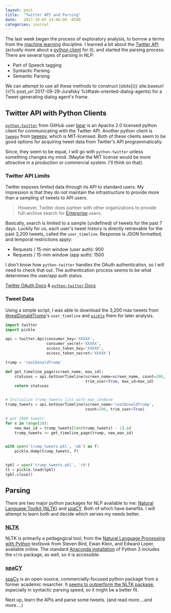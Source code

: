 ```yaml
---
layout: post
title:  "Twitter API and Parsing"
date:   2017-10-07 14:00:00 -0500
categories: journal
---
```


The last week began the process of exploratory analysis, to borrow a terms from the [machine learning](https://elitedatascience.com/exploratory-analysis) discipline. I learned a bit about the [Twitter API](https://developer.twitter.com/en/docs/tweets/timelines/overview) (actually more about a [python client](https://github.com/bear/python-twitter) for it), and started the parsing process. There are several types of parsing in NLP:
- Part of Speech tagging
- Syntactic Parsing
- Semantic Parsing

We can attempt to use all these methods to construct [slots]({{ site.baseurl }}{% post_url 2017-09-28-Jurafsky %}#task-oriented-dialog-agents) for a Tweet-generating dialog agent's frame.

## Twitter API with Python Clients
[`python-twitter`](https://github.com/bear/python-twitter) from GitHub user [bear](https://github.com/bear) is an Apache 2.0 licensed python client for communicating with the Twitter API. Another python client is [`tweepy`](https://github.com/tweepy/tweepy) from [tweepy](http://www.tweepy.org), which is MIT-licensed. Both of these clients seem to be good options for acquiring tweet data from Twitter's API programmatically.

Since, they seem to be equal, I will go with `python-twitter` unless something changes my mind. (Maybe the MIT license would be more attractive in a production or commercial system. I'll think on that).

### Twitter API Limits
Twitter exposes limited data through its API to standard users. My impression is that they do not maintain the infrastructure to provide more than a sampling of tweets to API users.

>However, Twitter does partner with other organizations to provide full-archive search for [Enterprise](https://developer.twitter.com/en/enterprise) users.

Basically, search is limited to a sample (undefined) of tweets for the past 7 days. Luckily for us, each user's tweet history is directly retrievable for the past 3,200 tweets, called the `user_timeline`. Response is JSON formatted, and temporal restrictions apply:
- Requests / 15-min window (user auth): 900
- Requests / 15-min window (app auth): 1500

I don't know how `python-twitter` handles the OAuth authentication, so I will need to check that out. The authentication process seems to be what determines the user/app auth status.  

[Twitter OAuth Docs](https://developer.twitter.com/en/docs/basics/authentication/overview/application-only) & [`python-twitter` Docs](https://python-twitter.readthedocs.io/en/latest/)

### Tweet Data
Using a simple script, I was able to download the 3,200 max tweets from [@realDonaldTrump](https://twitter.com/realDonaldTrump)'s `user_timeline` and [`pickle`](https://docs.python.org/3/library/pickle.html) them for later analysis.

```python
import twitter
import pickle

api = twitter.Api(consumer_key='XXXXX',
                  consumer_secret='XXXXX',
                  access_token_key='XXXXX',
                  access_token_secret='XXXXX')

trump = 'realDonaldTrump'

def get_timeline_page(screen_name, max_id):
    statuses = api.GetUserTimeline(screen_name=screen_name, count=200,
                                   trim_user=True, max_id=max_id)
    return statuses


# Initialize trump_tweets list with max_id=None
trump_tweets = api.GetUserTimeline(screen_name='realDonaldTrump',
                                   count=200, trim_user=True)

# get 2000 tweets
for x in range(20):
    new_max_id = trump_tweets[len(trump_tweets) - 1].id
    trump_tweets += get_timeline_page(trump, new_max_id)


with open('trump_tweets.pkl', 'wb') as f:
    pickle.dump(trump_tweets, f)


tpkl = open('trump_tweets.pkl', 'rb')
tt = pickle.load(tpkl)
tpkl.close()
```

## Parsing
There are two major python packages for NLP available to me: [Natural Language Toolkit (NLTK)](http://www.nltk.org/) and [spaCY](https://spacy.io/). Both of which have benefits. I will attempt to learn both and decide which serves my needs better.

### [NLTK](http://www.nltk.org/)
NLTK is primarily a pedagogical tool, from the [Natural Language Processing with Python](http://www.nltk.org/book/) textbook from Steven Bird, Ewan Klein, and Edward Loper, available online. The standard [Anaconda installation](https://docs.anaconda.com/) of Python 3 includes the `nltk` package, as well, so it is accessible.

### [spaCY](https://spacy.io/)
[spaCy](https://spacy.io/) is an open-source, commercially-focused python package from a former academic resarcher. It [seems to outperform the NLTK package](https://spacy.io/docs/api/), especially in syntactic parsing speed, so it might be a better fit.

Next up, learn the APIs and parse some tweets. (and read more....and more....)
